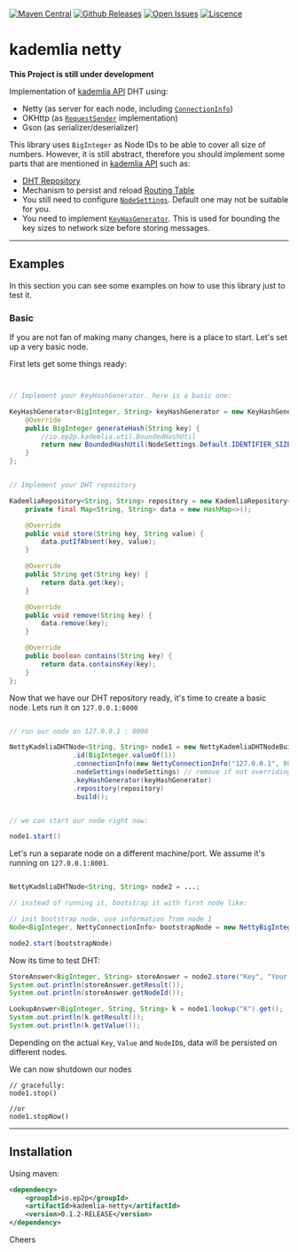 [![Maven Central](https://maven-badges.herokuapp.com/maven-central/io.ep2p/kademlia-netty/badge.png?gav=true)](https://maven-badges.herokuapp.com/maven-central/io.ep2p/kademlia-netty)
[![Github Releases](https://badgen.net/github/release/ep2p/kademlia-netty)](https://github.com/ep2p/kademlia-netty/releases)
[![Open Issues](https://badgen.net/github/open-issues/ep2p/kademlia-netty)](https://github.com/ep2p/kademlia-netty/issues)
[![Liscence](https://badgen.net/github/license/ep2p/kademlia-netty)](https://github.com/ep2p/kademlia-netty/blob/main/LICENSE)

# kademlia netty

**This Project is still under development** 

Implementation of [kademlia API](https://github.com/ep2p/kademlia-api) DHT using:

- Netty (as server for each node, including [`ConnectionInfo`](https://github.com/ep2p/kademlia-api#connectioninfo))
- OKHttp (as [`RequestSender`](https://github.com/ep2p/kademlia-api#messagesender-interface) implementation)
- Gson (as serializer/deserializer)

This library uses `BigInteger` as Node IDs to be able to cover all size of numbers.
However, it is still abstract, therefore you should implement some parts that are mentioned in [kademlia API](https://github.com/ep2p/kademlia-api) such as:

- [DHT Repository](https://github.com/ep2p/kademlia-api#dht)
- Mechanism to persist and reload [Routing Table](https://github.com/ep2p/kademlia-api#routingtable)
- You still need to configure [`NodeSettings`](https://github.com/ep2p/kademlia-api#configuration). Default one may not be suitable for you.
- You need to implement [`KeyHasGenerator`](https://github.com/ep2p/kademlia-api/blob/main/src/main/java/io/ep2p/kademlia/node/KeyHashGenerator.java).
    This is used for bounding the key sizes to network size before storing messages.
  



---

## Examples

In this section you can see some examples on how to use this library just to test it.

### Basic

If you are not fan of making many changes, here is a place to start. Let's set up a very basic node.


First lets get some things ready:

```java


// Implement your KeyHashGenerator. here is a basic one:

KeyHashGenerator<BigInteger, String> keyHashGenerator = new KeyHashGenerator<BigInteger, String>() {
    @Override
    public BigInteger generateHash(String key) {
        //io.ep2p.kademlia.util.BoundedHashUtil
        return new BoundedHashUtil(NodeSettings.Default.IDENTIFIER_SIZE).hash(key.hashCode(), BigInteger.class);
    }
};


// Implement your DHT repository

KademliaRepository<String, String> repository = new KademliaRepository<String, String>() {
    private final Map<String, String> data = new HashMap<>();

    @Override
    public void store(String key, String value) {
        data.putIfAbsent(key, value);
    }

    @Override
    public String get(String key) {
        return data.get(key);
    }

    @Override
    public void remove(String key) {
        data.remove(key);
    }

    @Override
    public boolean contains(String key) {
        return data.containsKey(key);
    }
};

```


Now that we have our DHT repository ready, it's time to create a basic node. Lets run it on `127.0.0.1:8000`

```java

// run our node on 127.0.0.1 : 8000

NettyKadmliaDHTNode<String, String> node1 = new NettyKademliaDHTNodeBuilder<String, String>()
                .id(BigInteger.valueOf(1))
                .connectionInfo(new NettyConnectionInfo("127.0.0.1", 8000))
                .nodeSettings(nodeSettings) // remove if not overriding node settings
                .keyHashGenerator(keyHashGenerator)
                .repository(repository)
                .build();


// we can start our node right now:

node1.start()
```

Let's run a separate node on a different machine/port. We assume it's running on `127.0.0.1:8001`.

```java

NettyKadmliaDHTNode<String, String> node2 = ...;

// instead of running it, bootstrap it with first node like:

// init bootstrap node. use information from node 1
Node<BigInteger, NettyConnectionInfo> bootstrapNode = new NettyBigIntegerExternalNode(new NettyConnectionInfo("127.0.0.1", 8000), BigInteger.valueOf(1), new Date());

node2.start(bootstrapNode)

```

Now its time to test DHT:

```java
StoreAnswer<BigInteger, String> storeAnswer = node2.store("Key", "Your Value Here").get();
System.out.println(storeAnswer.getResult());
System.out.println(storeAnswer.getNodeId());

LookupAnswer<BigInteger, String, String> k = node1.lookup("K").get();
System.out.println(k.getResult());
System.out.println(k.getValue());
```

Depending on the actual `Key`, `Value` and `NodeID`s, data will be persisted on different nodes.

We can now shutdown our nodes
```
// gracefully:
node1.stop()

//or
node1.stopNow()
```

---

## Installation

Using maven:

```xml
<dependency>
    <groupId>io.ep2p</groupId>
    <artifactId>kademlia-netty</artifactId>
    <version>0.1.2-RELEASE</version>
</dependency>
```


Cheers
